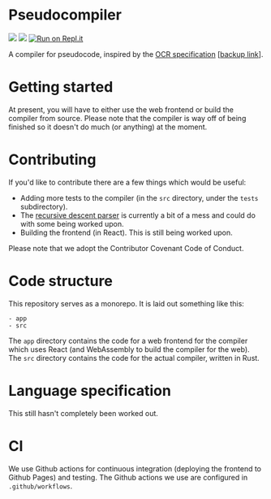 # Pseudocompiler
![](https://github.com/teymour-aldridge/pseudocompiler/workflows/Build/badge.svg)
![](https://github.com/teymour-aldridge/pseudocompiler/workflows/Tests/badge.svg)
[![Run on Repl.it](https://repl.it/badge/github/teymour-aldridge/pseudocompiler)](https://repl.it/github/teymour-aldridge/pseudocompiler)

A compiler for pseudocode, inspired by the [OCR specification](https://www.ocr.org.uk/Images/202654-pseudocode-guide.pdf) [[backup link](https://web.archive.org/web/20200118155656/https://www.ocr.org.uk/Images/202654-pseudocode-guide.pdf)].

# Getting started
At present, you will have to either use the web frontend or build the compiler from source. Please note that the compiler is way off of being finished so it doesn't do much (or anything) at the moment.

# Contributing
If you'd like to contribute there are a few things which would be useful:
* Adding more tests to the compiler (in the `src` directory, under the `tests` subdirectory).
* The [recursive descent parser](https://en.wikipedia.org/wiki/Recursive_descent_parser) is currently a bit of a mess and could do with some being worked upon.
* Building the frontend (in React). This is still being worked upon.

Please note that we adopt the Contributor Covenant Code of Conduct. 

# Code structure
This repository serves as a monorepo. It is laid out something like this:
```
- app
- src
```
The `app` directory contains the code for a web frontend for the compiler which uses React (and WebAssembly to build the compiler for the web).
The `src` directory contains the code for the actual compiler, written in Rust.

# Language specification
This still hasn't completely been worked out. 

# CI
We use Github actions for continuous integration (deploying the frontend to Github Pages) and testing. The Github actions we use are configured in `.github/workflows`. 